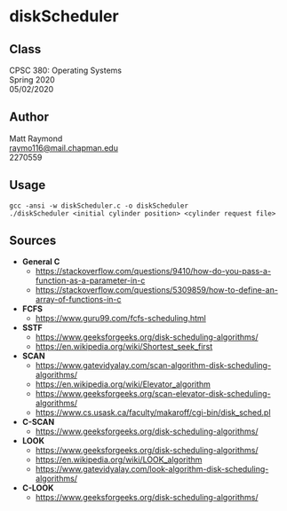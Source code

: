 # diskScheduler
## Class
CPSC 380: Operating Systems  
Spring 2020  
05/02/2020

## Author
Matt Raymond  
raymo116@mail.chapman.edu  
2270559  

## Usage
```
gcc -ansi -w diskScheduler.c -o diskScheduler
./diskScheduler <initial cylinder position> <cylinder request file>
```

## Sources
- **General C**
    - https://stackoverflow.com/questions/9410/how-do-you-pass-a-function-as-a-parameter-in-c
    - https://stackoverflow.com/questions/5309859/how-to-define-an-array-of-functions-in-c
- **FCFS**
    - https://www.guru99.com/fcfs-scheduling.html
- **SSTF**
    - https://www.geeksforgeeks.org/disk-scheduling-algorithms/
    - https://en.wikipedia.org/wiki/Shortest_seek_first
- **SCAN**
    - https://www.gatevidyalay.com/scan-algorithm-disk-scheduling-algorithms/
    - https://en.wikipedia.org/wiki/Elevator_algorithm
    - https://www.geeksforgeeks.org/scan-elevator-disk-scheduling-algorithms/
    - https://www.cs.usask.ca/faculty/makaroff/cgi-bin/disk_sched.pl
- **C-SCAN**
    - https://www.geeksforgeeks.org/disk-scheduling-algorithms/
- **LOOK**
    - https://www.geeksforgeeks.org/disk-scheduling-algorithms/
    - https://en.wikipedia.org/wiki/LOOK_algorithm
    - https://www.gatevidyalay.com/look-algorithm-disk-scheduling-algorithms/
- **C-LOOK**
    - https://www.geeksforgeeks.org/disk-scheduling-algorithms/
